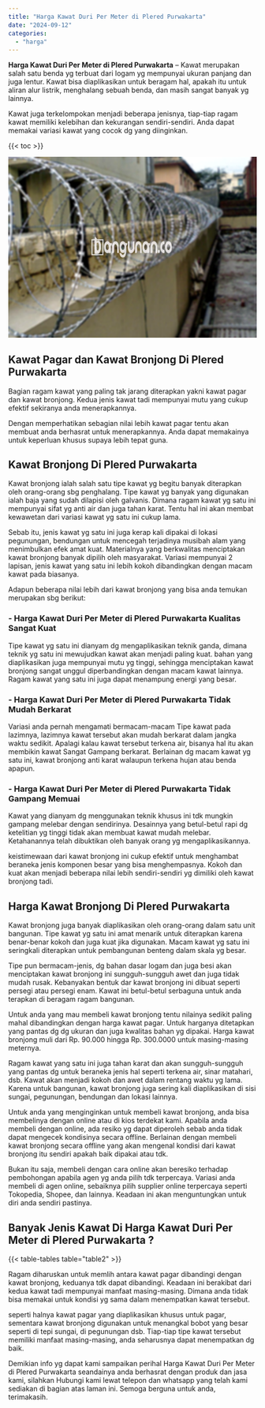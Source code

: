 ```yaml
---
title: "Harga Kawat Duri Per Meter di Plered Purwakarta"
date: "2024-09-12"
categories: 
  - "harga"
---
```


**Harga Kawat Duri Per Meter di Plered Purwakarta** – Kawat merupakan salah satu benda yg terbuat dari logam yg mempunyai ukuran panjang dan juga lentur. Kawat bisa diaplikasikan untuk beragam hal, apakah itu untuk aliran alur listrik, menghalang sebuah benda, dan masih sangat banyak yg lainnya.

Kawat juga terkelompokan menjadi beberapa jenisnya, tiap-tiap ragam kawat memiliki kelebihan dan kekurangan sendiri-sendiri. Anda dapat memakai variasi kawat yang cocok dg yang diinginkan.

{{< toc >}}

![Harga Kawat Duri Per Meter di Plered Purwakarta](/images/jual-kawat-murah49.png)

## Kawat Pagar dan Kawat Bronjong Di Plered Purwakarta

Bagian ragam kawat yang paling tak jarang diterapkan yakni kawat pagar dan kawat bronjong. Kedua jenis kawat tadi mempunyai mutu yang cukup efektif sekiranya anda menerapkannya.

Dengan memperhatikan sebagian nilai lebih kawat pagar tentu akan membuat anda berhasrat untuk menerapkannya. Anda dapat memakainya untuk keperluan khusus supaya lebih tepat guna.

## Kawat Bronjong Di Plered Purwakarta

Kawat bronjong ialah salah satu tipe kawat yg begitu banyak diterapkan oleh orang-orang sbg penghalang. Tipe kawat yg banyak yang digunakan ialah baja yang sudah dilapisi oleh galvanis. Dimana ragam kawat yg satu ini mempunyai sifat yg anti air dan juga tahan karat. Tentu hal ini akan membat kewawetan dari variasi kawat yg satu ini cukup lama.

Sebab itu, jenis kawat yg satu ini juga kerap kali dipakai di lokasi pegunungan, bendungan untuk mencegah terjadinya musibah alam yang menimbulkan efek amat kuat. Materialnya yang berkwalitas menciptakan kawat bronjong banyak dipilih oleh masyarakat. Variasi mempunyai 2 lapisan, jenis kawat yang satu ini lebih kokoh dibandingkan dengan macam kawat pada biasanya.

Adapun beberapa nilai lebih dari kawat bronjong yang bisa anda temukan merupakan sbg berikut:

### \- Harga Kawat Duri Per Meter di Plered Purwakarta Kualitas Sangat Kuat

Tipe kawat yg satu ini dianyam dg mengaplikasikan teknik ganda, dimana teknik yg satu ini mewujudkan kawat akan menjadi paling kuat. bahan yang diaplikasikan juga mempunyai mutu yg tinggi, sehingga menciptakan kawat bronjong sangat unggul diperbandingkan dengan macam kawat lainnya. Ragam kawat yang satu ini juga dapat menampung energi yang besar.

### \- Harga Kawat Duri Per Meter di Plered Purwakarta Tidak Mudah Berkarat

Variasi anda pernah mengamati bermacam-macam Tipe kawat pada lazimnya, lazimnya kawat tersebut akan mudah berkarat dalam jangka waktu sedikit. Apalagi kalau kawat tersebut terkena air, bisanya hal itu akan membikin kawat Sangat Gampang berkarat. Berlainan dg macam kawat yg satu ini, kawat bronjong anti karat walaupun terkena hujan atau benda apapun.

### \- Harga Kawat Duri Per Meter di Plered Purwakarta Tidak Gampang Memuai

Kawat yang dianyam dg menggunakan teknik khusus ini tdk mungkin gampang melebar dengan sendirinya. Desainnya yang betul-betul rapi dg ketelitian yg tinggi tidak akan membuat kawat mudah melebar. Ketahanannya telah dibuktikan oleh banyak orang yg mengaplikasikannya.

keistimewaan dari kawat bronjong ini cukup efektif untuk menghambat beraneka jenis komponen besar yang bisa menghempasnya. Kokoh dan kuat akan menjadi beberapa nilai lebih sendiri-sendiri yg dimiliki oleh kawat bronjong tadi.

## Harga Kawat Bronjong Di Plered Purwakarta

Kawat bronjong juga banyak diaplikasikan oleh orang-orang dalam satu unit bangunan. Tipe kawat yg satu ini amat menarik untuk diterapkan karena benar-benar kokoh dan juga kuat jika digunakan. Macam kawat yg satu ini seringkali diterapkan untuk pembangunan benteng dalam skala yg besar.

Tipe pun bermacam-jenis, dg bahan dasar logam dan juga besi akan menciptakan kawat bronjong ini sungguh-sungguh awet dan juga tidak mudah rusak. Kebanyakan bentuk dar kawat bronjong ini dibuat seperti persegi atau persegi enam. Kawat ini betul-betul serbaguna untuk anda terapkan di beragam ragam bangunan.

Untuk anda yang mau membeli kawat bronjong tentu nilainya sedikit paling mahal dibandingkan dengan harga kawat pagar. Untuk harganya ditetapkan yang pantas dg dg ukuran dan juga kwalitas bahan yg dipakai. Harga kawat bronjong muli dari Rp. 90.000 hingga Rp. 300.0000 untuk masing-masing meternya.

Ragam kawat yang satu ini juga tahan karat dan akan sungguh-sungguh yang pantas dg untuk beraneka jenis hal seperti terkena air, sinar matahari, dsb. Kawat akan menjadi kokoh dan awet dalam rentang waktu yg lama. Karena untuk bangunan, kawat bronjong juga sering kali diaplikasikan di sisi sungai, pegunungan, bendungan dan lokasi lainnya.

Untuk anda yang menginginkan untuk membeli kawat bronjong, anda bisa membelinya dengan online atau di kios terdekat kami. Apabila anda membeli dengan online, ada resiko yg dapat diperoleh sebab anda tidak dapat mengecek kondisinya secara offline. Berlainan dengan membeli kawat bronjong secara offline yang akan mengenal kondisi dari kawat bronjong itu sendiri apakah baik dipakai atau tdk.

Bukan itu saja, membeli dengan cara online akan beresiko terhadap pembohongan apabila agen yg anda pilih tdk terpercaya. Variasi anda membeli di agen online, sebaiknya pilih supplier online terpercaya seperti Tokopedia, Shopee, dan lainnya. Keadaan ini akan menguntungkan untuk diri anda sendiri pastinya.

## Banyak Jenis Kawat Di Harga Kawat Duri Per Meter di Plered Purwakarta ?

{{< table-tables table="table2" >}}

Ragam diharuskan untuk memlih antara kawat pagar dibandingi dengan kawat bronjong, keduanya tdk dapat dibandingi. Keadaan ini berakibat dari kedua kawat tadi mempunyai manfaat masing-masing. Dimana anda tidak bisa memakai untuk kondisi yg sama dalam menempatkan kawat tersebut.

seperti halnya kawat pagar yang diaplikasikan khusus untuk pagar, sementara kawat bronjong digunakan untuk menangkal bobot yang besar seperti di tepi sungai, di pegunungan dsb. Tiap-tiap tipe kawat tersebut memiliki manfaat masing-masing, anda seharusnya dapat menempatkan dg baik.

Demikian info yg dapat kami sampaikan perihal Harga Kawat Duri Per Meter di Plered Purwakarta seandainya anda berhasrat dengan produk dan jasa kami, silahkan Hubungi kami lewat telepon dan whatsapp yang telah kami sediakan di bagian atas laman ini. Semoga berguna untuk anda, terimakasih.
